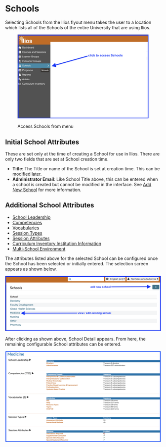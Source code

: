 # Schools

Selecting Schools from the Ilios flyout menu takes the user to a location which lists all of the Schools of the entire University that are using Ilios.

<figure>
    <img src="../images/schools/README/access_schools.png" alt="click as shown">
    <figcaption>
        <p>Access Schools from menu</p>
    </figcaption>
</figure>

## Initial School Attributes

These are set only at the time of creating a School for use in Ilios. There are only two fields that are set at School creation time.

* **Title**: The Title or name of the School is set at creation time. This can be modified later.
* **Administrator Email**: Like School Title above, this can be entered when a school is created but cannot be modified in the interface. See [Add New School](https://iliosproject.gitbook.io/ilios-user-guide/schools/add-new-school) for more information.

## Additional School Attributes

* [School Leadership](https://iliosproject.gitbook.io/ilios-user-guide/schools/school-leadership)
* [Competencies](https://iliosproject.gitbook.io/ilios-user-guide/schools/competencies)
* [Vocabularies](https://iliosproject.gitbook.io/ilios-user-guide/schools/vocabularies)
* [Session Types](https://iliosproject.gitbook.io/ilios-user-guide/schools/session-types)
* [Session Attributes](https://iliosproject.gitbook.io/ilios-user-guide/schools/session-attributes)
* [Curriculum Inventory Institution Information](https://iliosproject.gitbook.io/ilios-user-guide/schools/curriculum-inventory-institution-information)
* [Multi-School Environment](https://iliosproject.gitbook.io/ilios-user-guide/schools/multi-school-environment)

The attributes listed above for the selected School can be configured once the School has been selected or initially entered. The selection screen appears as shown below.

![School list](../images/schools/README/school_list.png)

After clicking as shown above, School Detail appears. From here, the remaining configurable School attributes can be entered.

![School detail](../images/schools/README/school_detail.png)
